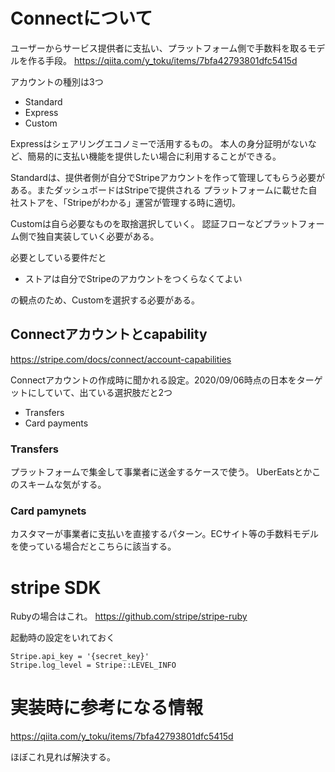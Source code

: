 # Connectについて


ユーザーからサービス提供者に支払い、プラットフォーム側で手数料を取るモデルを作る手段。
https://qiita.com/y_toku/items/7bfa42793801dfc5415d

アカウントの種別は3つ

- Standard
- Express
- Custom


Expressはシェアリングエコノミーで活用するもの。
本人の身分証明がないなど、簡易的に支払い機能を提供したい場合に利用することができる。

Standardは、提供者側が自分でStripeアカウントを作って管理してもらう必要がある。またダッシュボードはStripeで提供される
プラットフォームに載せた自社ストアを、「Stripeがわかる」運営が管理する時に適切。

Customは自ら必要なものを取捨選択していく。
認証フローなどプラットフォーム側で独自実装していく必要がある。


必要としている要件だと
- ストアは自分でStripeのアカウントをつくらなくてよい

の観点のため、Customを選択する必要がある。

## Connectアカウントとcapability

https://stripe.com/docs/connect/account-capabilities

Connectアカウントの作成時に聞かれる設定。2020/09/06時点の日本をターゲットにしていて、出ている選択肢だと2つ

- Transfers
- Card payments

### Transfers

プラットフォームで集金して事業者に送金するケースで使う。
UberEatsとかこのスキームな気がする。


### Card pamynets

カスタマーが事業者に支払いを直接するパターン。ECサイト等の手数料モデルを使っている場合だとこちらに該当する。


# stripe SDK

Rubyの場合はこれ。
https://github.com/stripe/stripe-ruby

起動時の設定をいれておく
```
Stripe.api_key = '{secret_key}'
Stripe.log_level = Stripe::LEVEL_INFO
```

# 実装時に参考になる情報

https://qiita.com/y_toku/items/7bfa42793801dfc5415d

ほぼこれ見れば解決する。

